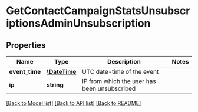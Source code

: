 # GetContactCampaignStatsUnsubscriptionsAdminUnsubscription

## Properties
Name | Type | Description | Notes
------------ | ------------- | ------------- | -------------
**event_time** | [**\DateTime**](\DateTime.md) | UTC date-time of the event | 
**ip** | **string** | IP from which the user has been unsubscribed | 

[[Back to Model list]](../README.md#documentation-for-models) [[Back to API list]](../README.md#documentation-for-api-endpoints) [[Back to README]](../README.md)


